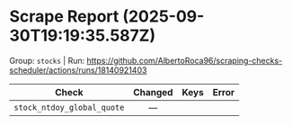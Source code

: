 # Scrape Report (2025-09-30T19:19:35.587Z)

Group: `stocks`  |  Run: https://github.com/AlbertoRoca96/scraping-checks-scheduler/actions/runs/18140921403

| Check | Changed | Keys | Error |
|---|:---:|:--|:--|
| `stock_ntdoy_global_quote` | — |  |  |
